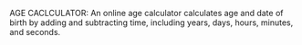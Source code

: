 AGE CACLCULATOR:
An online age calculator calculates age and date of birth by adding and subtracting time, including years, days, hours, minutes, and seconds.
